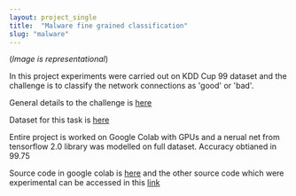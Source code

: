 ```yaml
---
layout: project_single
title:  "Malware fine grained classification"
slug: "malware"
---
```


(*Image is representational*)

In this project experiments were carried out on KDD Cup 99 dataset and the challenge is to classify the network connections as 'good' or 'bad'. 

General details to the challenge is [here](http://kdd.ics.uci.edu/databases/kddcup99/task.html)

Dataset for this task is [here](http://kdd.ics.uci.edu/databases/kddcup99/kddcup99.html)

Entire project is worked on Google Colab with GPUs and a nerual net from tensorflow 2.0 library was modelled on full dataset. Accuracy obtianed in 99.75

Source code in google colab is [here](https://colab.research.google.com/drive/1GrSVUY3rcwYCd-xp5juUjQ9Wbg_9Kq1i) and the other source code which were experimental can be accessed in this [link](https://github.com/rahulrajpl/malware-fine-grained-classification)

